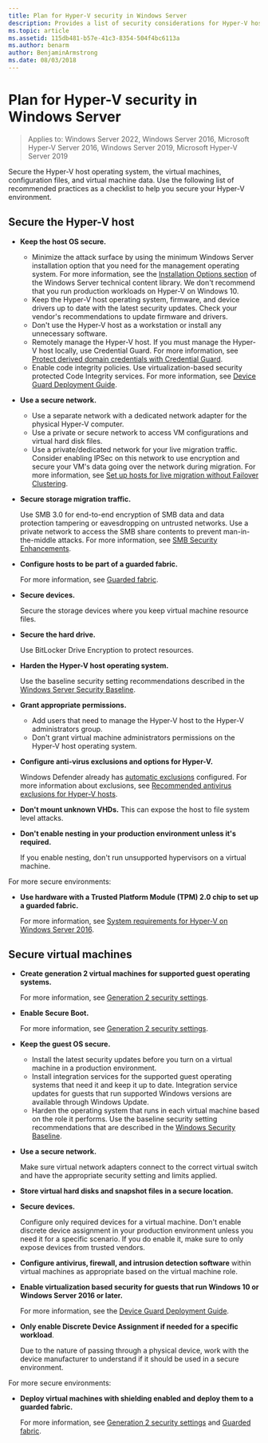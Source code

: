 ```yaml
---
title: Plan for Hyper-V security in Windows Server
description: Provides a list of security considerations for Hyper-V hosts and virtual machines
ms.topic: article
ms.assetid: 115db481-b57e-41c3-8354-504f4bc6113a
ms.author: benarm
author: BenjaminArmstrong
ms.date: 08/03/2018
---
```


# Plan for Hyper-V security in Windows Server

>Applies to: Windows Server 2022, Windows Server 2016, Microsoft Hyper-V Server 2016, Windows Server 2019, Microsoft Hyper-V Server 2019

Secure the Hyper-V host operating system, the virtual machines, configuration files, and virtual machine data. Use the following list of recommended practices as a checklist to help you secure your Hyper-V environment.

## Secure the Hyper-V host
- **Keep the host OS secure.**
    - Minimize the attack surface by using the minimum Windows Server installation option that you need for the management operating system. For more information, see the [Installation Options section](../../../get-started/install-upgrade-migrate.md) of the Windows Server technical content library. We don't recommend that you run production workloads on Hyper-V on Windows 10.
    - Keep the Hyper-V host operating system, firmware, and device drivers up to date with the latest security updates. Check your vendor's recommendations to update firmware and drivers.
    - Don't use the Hyper-V host as a workstation or install any unnecessary software.
    - Remotely manage the Hyper-V host. If you must manage the Hyper-V host locally, use Credential Guard. For more information, see [Protect derived domain credentials with Credential Guard](/windows/access-protection/credential-guard/credential-guard).
    - Enable code integrity policies. Use virtualization-based security protected Code Integrity services. For more information, see [Device Guard Deployment Guide](/windows/device-security/device-guard/device-guard-deployment-guide).
- **Use a secure network.**
    - Use a separate network with a dedicated network adapter for the physical Hyper-V computer.
    - Use a private or secure network to access VM configurations and virtual hard disk files.
    - Use a private/dedicated network for your live migration traffic. Consider enabling IPSec on this network to use encryption and secure your VM's data going over the network during migration. For more information, see [Set up hosts for live migration without Failover Clustering](../deploy/set-up-hosts-for-live-migration-without-failover-clustering.md).
- **Secure storage migration traffic.**

    Use SMB 3.0 for end-to-end encryption of SMB data and data protection tampering or eavesdropping on untrusted networks. Use a private network to access the SMB share contents to prevent man-in-the-middle attacks. For more information, see [SMB Security Enhancements](/previous-versions/windows/it-pro/windows-server-2012-R2-and-2012/dn551363(v=ws.11)).
- **Configure hosts to be part of a guarded fabric.**

    For more information, see [Guarded fabric](../../../security/guarded-fabric-shielded-vm/guarded-fabric-and-shielded-vms-top-node.md).
- **Secure devices.**

    Secure the storage devices where you keep virtual machine resource files.

- **Secure the hard drive.**

    Use BitLocker Drive Encryption to protect resources.

- **Harden the Hyper-V host operating system.**

    Use the baseline security setting recommendations described in the [Windows Server Security Baseline](/windows/device-security/windows-security-baselines).

- **Grant appropriate permissions.**
    - Add users that need to manage the Hyper-V host to the Hyper-V administrators group.
    - Don't grant virtual machine administrators permissions on the Hyper-V host operating system.

- **Configure anti-virus exclusions and options for Hyper-V.**

    Windows Defender already has [automatic exclusions](/windows/security/threat-protection/windows-defender-antivirus/configure-server-exclusions-windows-defender-antivirus) configured. For more information about exclusions, see [Recommended antivirus exclusions for Hyper-V hosts](https://support.microsoft.com/kb/3105657).

- **Don't mount unknown VHDs.** This can expose the host to file system level attacks.

- **Don't enable nesting in your production environment unless it's required.**

    If you enable nesting, don't run unsupported hypervisors on a virtual machine.

For more secure environments:

- **Use hardware with a Trusted Platform Module (TPM) 2.0 chip to set up a guarded fabric.**

    For more information, see [System requirements for Hyper-V on Windows Server 2016](../system-requirements-for-hyper-v-on-windows.md).

## Secure virtual machines
- **Create generation 2 virtual machines for supported guest operating systems.**

    For more information, see [Generation 2 security settings](../learn-more/Generation-2-virtual-machine-security-settings-for-Hyper-V.md).

- **Enable Secure Boot.**

    For more information, see [Generation 2 security settings](../learn-more/Generation-2-virtual-machine-security-settings-for-Hyper-V.md).

- **Keep the guest OS secure.**

    - Install the latest security updates before you turn on a virtual machine in a production environment.
    - Install integration services for the supported guest operating systems that need it and keep it up to date. Integration service updates for guests that run supported Windows versions are available through Windows Update.
    - Harden the operating system that runs in each virtual machine based on the role it performs. Use the baseline security setting recommendations that are described in the [Windows Security Baseline](/windows/device-security/windows-security-baselines).

- **Use a secure network.**

    Make sure virtual network adapters connect to the correct virtual switch and have the appropriate security setting and limits applied.

- **Store virtual hard disks and snapshot files in a secure location.**

- **Secure devices.**

    Configure only required devices for a virtual machine. Don't enable discrete device assignment in your production environment unless you need it for a specific scenario. If you do enable it, make sure to only expose devices from trusted vendors.

- **Configure antivirus, firewall, and intrusion detection software** within virtual machines as appropriate based on the virtual machine role.

- **Enable virtualization based security for guests that run Windows 10 or Windows Server 2016 or later.**

    For more information, see the [Device Guard Deployment Guide](/windows/device-security/device-guard/device-guard-deployment-guide).

- **Only enable Discrete Device Assignment if needed for a specific workload**.

    Due to the nature of passing through a physical device, work with the device manufacturer to understand if it should be used in a secure environment.

For more secure environments:

- **Deploy virtual machines with shielding enabled and deploy them to a guarded fabric.**

    For more information, see [Generation 2 security settings](../learn-more/Generation-2-virtual-machine-security-settings-for-Hyper-V.md) and [Guarded fabric](../../../security/guarded-fabric-shielded-vm/guarded-fabric-and-shielded-vms-top-node.md).
